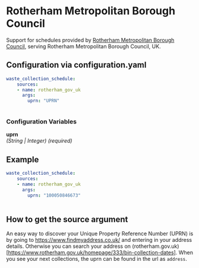 # Rotherham Metropolitan Borough Council

Support for schedules provided by [Rotherham Metropolitan Borough Council](https://www.rotherham.gov.uk), serving Rotherham Metropolitan Borough Council, UK.

## Configuration via configuration.yaml

```yaml
waste_collection_schedule:
    sources:
    - name: rotherham_gov_uk
      args:
        uprn: "UPRN"
        
```

### Configuration Variables

**uprn**  
*(String | Integer) (required)*

## Example

```yaml
waste_collection_schedule:
    sources:
    - name: rotherham_gov_uk
      args:
        uprn: "100050846673"
        
```

## How to get the source argument

An easy way to discover your Unique Property Reference Number (UPRN) is by going to https://www.findmyaddress.co.uk/ and entering in your address details.
Otherwise you can search your address on (rotherham.gov.uk)[https://www.rotherham.gov.uk/homepage/333/bin-collection-dates]. When you see your next collections, the uprn can be found in the url as `address`.
